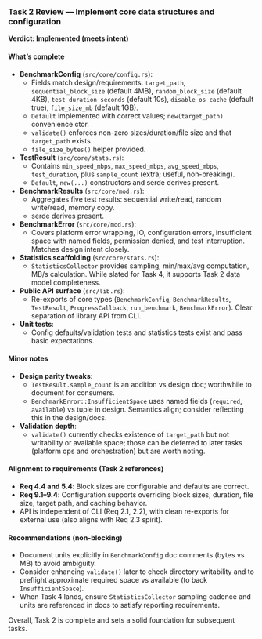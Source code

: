 ### Task 2 Review — Implement core data structures and configuration

**Verdict: Implemented (meets intent)**

#### What’s complete
- **BenchmarkConfig** (`src/core/config.rs`):
  - Fields match design/requirements: `target_path`, `sequential_block_size` (default 4MB), `random_block_size` (default 4KB), `test_duration_seconds` (default 10s), `disable_os_cache` (default true), `file_size_mb` (default 1GB).
  - `Default` implemented with correct values; `new(target_path)` convenience ctor.
  - `validate()` enforces non-zero sizes/duration/file size and that `target_path` exists.
  - `file_size_bytes()` helper provided.
- **TestResult** (`src/core/stats.rs`):
  - Contains `min_speed_mbps`, `max_speed_mbps`, `avg_speed_mbps`, `test_duration`, plus `sample_count` (extra; useful, non-breaking).
  - `Default`, `new(...)` constructors and serde derives present.
- **BenchmarkResults** (`src/core/mod.rs`):
  - Aggregates five test results: sequential write/read, random write/read, memory copy.
  - serde derives present.
- **BenchmarkError** (`src/core/mod.rs`):
  - Covers platform error wrapping, IO, configuration errors, insufficient space with named fields, permission denied, and test interruption. Matches design intent closely.
- **Statistics scaffolding** (`src/core/stats.rs`):
  - `StatisticsCollector` provides sampling, min/max/avg computation, MB/s calculation. While slated for Task 4, it supports Task 2 data model completeness.
- **Public API surface** (`src/lib.rs`):
  - Re-exports of core types (`BenchmarkConfig`, `BenchmarkResults`, `TestResult`, `ProgressCallback`, `run_benchmark`, `BenchmarkError`). Clear separation of library API from CLI.
- **Unit tests**:
  - Config defaults/validation tests and statistics tests exist and pass basic expectations.

#### Minor notes
- **Design parity tweaks**:
  - `TestResult.sample_count` is an addition vs design doc; worthwhile to document for consumers.
  - `BenchmarkError::InsufficientSpace` uses named fields (`required`, `available`) vs tuple in design. Semantics align; consider reflecting this in the design/docs.
- **Validation depth**:
  - `validate()` currently checks existence of `target_path` but not writability or available space; those can be deferred to later tasks (platform ops and orchestration) but are worth noting.

#### Alignment to requirements (Task 2 references)
- **Req 4.4 and 5.4**: Block sizes are configurable and defaults are correct.
- **Req 9.1–9.4**: Configuration supports overriding block sizes, duration, file size, target path, and caching behavior.
- API is independent of CLI (Req 2.1, 2.2), with clean re-exports for external use (also aligns with Req 2.3 spirit).

#### Recommendations (non-blocking)
- Document units explicitly in `BenchmarkConfig` doc comments (bytes vs MB) to avoid ambiguity.
- Consider enhancing `validate()` later to check directory writability and to preflight approximate required space vs available (to back `InsufficientSpace`).
- When Task 4 lands, ensure `StatisticsCollector` sampling cadence and units are referenced in docs to satisfy reporting requirements.

Overall, Task 2 is complete and sets a solid foundation for subsequent tasks.


